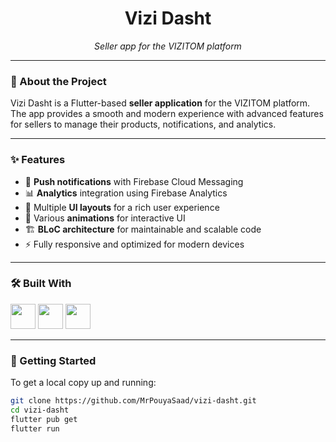 <h1 align="center">Vizi Dasht</h1>
<p align="center">
  <em>Seller app for the VIZITOM platform</em>
</p>

---

### 🚀 About the Project
Vizi Dasht is a Flutter-based **seller application** for the VIZITOM platform.  
The app provides a smooth and modern experience with advanced features for sellers to manage their products, notifications, and analytics.

---

### ✨ Features
- 🔔 **Push notifications** with Firebase Cloud Messaging  
- 📊 **Analytics** integration using Firebase Analytics  
- 📱 Multiple **UI layouts** for a rich user experience  
- 🎨 Various **animations** for interactive UI  
- 🏗 **BLoC architecture** for maintainable and scalable code  
- ⚡ Fully responsive and optimized for modern devices  

---

### 🛠 Built With
<p>
  <img src="https://cdn.jsdelivr.net/gh/devicons/devicon/icons/flutter/flutter-original.svg" width="40" height="40" />
  <img src="https://cdn.jsdelivr.net/gh/devicons/devicon/icons/dart/dart-original.svg" width="40" height="40" />
  <img src="https://cdn.jsdelivr.net/gh/devicons/devicon/icons/firebase/firebase-plain.svg" width="40" height="40" />
</p>

---

### 📂 Getting Started
To get a local copy up and running:

```bash
git clone https://github.com/MrPouyaSaad/vizi-dasht.git
cd vizi-dasht
flutter pub get
flutter run
